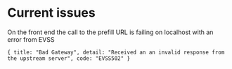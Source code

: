 # Current issues

On the front end the call to the prefill URL is failing on localhost with an error from EVSS

```
{ title: "Bad Gateway", detail: "Received an an invalid response from the upstream server", code: "EVSS502" }
```

